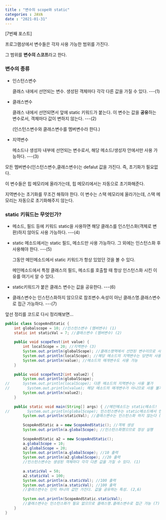 ```yaml
---
title : "변수의 scope와 static"
categories : JAVA
date : "2021-01-31"
---
```


[7번째 포스트]

프로그램상에서 변수들은 각자 사용 가능한 범위를 가진다.

그 범위를 **변수의 스코프**라고 한다.



### 변수의 종류

* 인스턴스변수

  클래스 내에서 선언되는 변수. 생성된 객체마다 각각 다른 값을 가질 수 있다. ---(1)

* 클래스변수

  클래스 내에서 선언되면서 앞에 static 키워드가 붙는다. 이 변수는 값을 **공유**하는 변수로서, 객체마다 값이 변하지 않는다. ---(2)

  (인스턴스변수와 클래스변수를 멤버변수라 한다.)

* 지역변수

  메소드나 생성자 내부에 선언되는 변수로서,  해당 메소드/생성자 안에서만 사용 가능하다. ---(3)



모든 멤버변수(인스턴스변수,클래스변수)는 defalut 값을 가진다. 즉, 초기화가 필요없다.

이 변수들은 힙 메모리에 올라가는데, 힙 메모리에서는 자동으로 초기화해준다.

지역변수는 초기화를 무조건 해줘야 한다. 이 변수는 스택 메모리에 올라가는데, 스택 메모리는 자동으로 초기화해주지 않는다.



### static 키워드는 무엇인가?

* 메소드, 필드 등에 키워드 static을 사용하면 해당 클래스를 인스턴스화(객체로 변환)하지 않아도 사용 가능하다. ---(4)

* static 메소드에서는 static 필드, 메소드만 사용 가능하다. 그 외에는 인스턴스화 후 사용해야 한다. ---(5)

  그동안 메인메소드에서 static 키워드가 항상 있었던 것을 볼 수 있다. 

  메인메소드에서 특정 클래스의 필드, 메소드를 호출할 때 항상 인스턴스화 시킨 이유를 여기서 알 수 있다.

* static키워드가 붙은 클래스 변수는 값을 공유한다. ---(6)

* 클래스변수는 인스턴스화하지 않으므로 참조변수.속성이 아닌 클래스명.클래스변수로 접근 가능하다. ---(7)



앞선 정리를 코드로 다시 정리해보면...

```java
public class ScopeAndStatic {
    int globalscope = 10; //인스턴스변수 (멤버변수) (1)
    static int staticVal = 7; //클래스변수 (멤버변수) (2)
    
    public void scopeTest(int value) {
        int localScope = 20; //지역변수 (3)
        System.out.println(globalScope); //클래스영역에서 선언된 변수이므로 사용 가능
        System.out.println(localScope); //해당 메소드의 지역변수는 당연히 사용 가능
        System.out.println(value); //메소드의 매개변수도 사용 가능
    }
    
    public void scopeTest2(int value2) {
        System.out.println(globalScope);
//      System.out.println(localScope); 다른 메소드의 지역변수는 사용 불가
//		  System.out.println(value); 해당 메소드의 매개변수가 아니므로 사용 불가
        System.out.println(value2);
    }
    
    public static void main(String[] args) { //메인메소드는 static메소드!
//		  System.out.println(globalScope); 인스턴스변수는 static메소드에서 인스턴스화 후 실행해야만 함! (5)
        System.out.println(staticVal); //클래스변수는 인스턴스화 하지 않는다 (4)
        
        ScopeAndStatic a = new ScopeAndStatic(); //객체 생성
        System.out.println(a.globalScope); //인스턴스화했으므로 정상 실행
        
        ScopeAndStatic a2 = new ScopeAndStatic();
        a.globalScope = 10;
        a2.globalScope = 20;
        System.out.println(a.globalScope); //10 출력
        System.out.println(a2.globalScope); //20 출력
        //인스턴스변수는 생성된 객체마다 각각 다른 값을 가질 수 있다. (1)
        
        a.staticVal = 50;
        a2.staticVal = 100;
        System.out.println(a.staticVal); //100 출력
        System.out.println(a.staticVal); //100 출력
        //클래스변수는 단지 하나의 값만 가진다. 값을 공유하는 특성. (2,6)
        
        System.out.println(ScopeAndStatic.staticVal);
        //클래스변수는 인스턴스화가 필요 없으므로 클래스명.클래스변수로 접근 가능 (7)
    }
}
```




